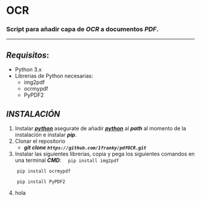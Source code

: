 # OCR 
### Script  para añadir capa de ***OCR*** a documentos ***PDF***.
--- 
## *Requisitos*:
* Python 3.x 
* Librerias de Python necesarias:
    * img2pdf
    * ocrmypdf
    * PyPDF2

## *INSTALACIÓN*
1. Instalar ***[python](https://www.python.org/downloads/)*** asegurate de añadir ***[python](https://www.python.org/downloads/)***  al ***path*** al momento de la instalación e instalar ***pip***.
2. Clonar el repositorio
   * ***git clone `https://github.com/1franky/pdfOCR.git`***
3. Instalar las siguientes librerias, copia y pega los siguientes comandos en una terminal ***CMD***:
```  pip install img2pdf```
```  
    pip install ocrmypdf
```
```  
    pip install PyPDF2
```

4. hola



